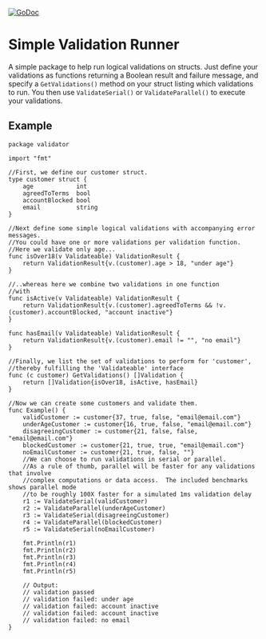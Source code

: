 [![GoDoc](https://godoc.org/github.com/jpincas/validator?status.svg)](https://godoc.org/github.com/jpincas/validator)

# Simple Validation Runner

A simple package to help run logical validations on structs.  Just define your validations as functions returning a Boolean result and failure message, and specify a `GetValidations()` method on your struct listing which validations to run.  You then use `ValidateSerial()` or `ValidateParallel()` to execute your validations.

## Example

```
package validator

import "fmt"

//First, we define our customer struct.
type customer struct {
	age            int
	agreedToTerms  bool
	accountBlocked bool
	email          string
}

//Next define some simple logical validations with accompanying error messages.
//You could have one or more validations per validation function.
//Here we validate only age...
func isOver18(v Validateable) ValidationResult {
	return ValidationResult{v.(customer).age > 18, "under age"}
}

//..whereas here we combine two validations in one function
//with
func isActive(v Validateable) ValidationResult {
	return ValidationResult{v.(customer).agreedToTerms && !v.(customer).accountBlocked, "account inactive"}
}

func hasEmail(v Validateable) ValidationResult {
	return ValidationResult{v.(customer).email != "", "no email"}
}

//Finally, we list the set of validations to perform for 'customer',
//thereby fulfilling the 'Validateable' interface
func (c customer) GetValidations() []Validation {
	return []Validation{isOver18, isActive, hasEmail}
}

//Now we can create some customers and validate them.
func Example() {
	validCustomer := customer{37, true, false, "email@email.com"}
	underAgeCustomer := customer{16, true, false, "email@email.com"}
	disagreeingCustomer := customer{21, false, false, "email@email.com"}
	blockedCustomer := customer{21, true, true, "email@email.com"}
	noEmailCustomer := customer{21, true, false, ""}
	//We can choose to run validations in serial or parallel.
	//As a rule of thumb, parallel will be faster for any validations that involve
	//complex computations or data access.  The included benchmarks shows parallel mode
	//to be roughly 100X faster for a simulated 1ms validation delay
	r1 := ValidateSerial(validCustomer)
	r2 := ValidateParallel(underAgeCustomer)
	r3 := ValidateSerial(disagreeingCustomer)
	r4 := ValidateParallel(blockedCustomer)
	r5 := ValidateSerial(noEmailCustomer)

	fmt.Println(r1)
	fmt.Println(r2)
	fmt.Println(r3)
	fmt.Println(r4)
	fmt.Println(r5)

	// Output:
	// validation passed
	// validation failed: under age
	// validation failed: account inactive
	// validation failed: account inactive
	// validation failed: no email
}
```